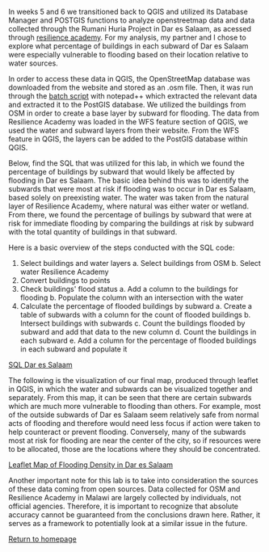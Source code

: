 In weeks 5 and 6 we transitioned back to QGIS and utilized its Database Manager and POSTGIS functions to analyze openstreetmap data and data collected through the Rumani Huria Project in Dar es Salaam, as acessed through [resilience academy]( https://geonode.resilienceacademy.ac.tz/geoserver/ows).  For my analysis, my partner and I chose to explore what percentage of buildings in each subward of Dar es Salaam were especially vulnerable to flooding based on their location relative to water sources.

In order to access these data in QGIS, the OpenStreetMap database was downloaded from the website and stored as an .osm file. Then, it was run through the [batch script](convertOSM.bat) with notepad++ which extracted the relevant data and extracted it to the PostGIS database.  We utilized the buildings from OSM in order to create a base layer by subward for flooding.  The data from Resilience Academy was loaded in the WFS feature section of QGIS, we used the water and subward layers from their website. From the WFS feature in QGIS, the layers can be added to the PostGIS database within QGIS.

Below, find the SQL that was utilized for this lab, in which we found the percentage of buildings by subward that would likely be affected by flooding in Dar es Salaam.  The basic idea behind this was to identify the subwards that were most at risk if flooding was to occur in Dar es Salaam, based solely on preexisting water.  The water was taken from the natural layer of Resilience Academy, where natural was either water or wetland.  From there, we found the percentage of builings by subward that were at risk for immediate flooding by comparing the buildings at risk by subward with the total quantity of buildings in that subward.

Here is a basic overview of the steps conducted with the SQL code:
  1. Select buildings and water layers
    a. Select buildings from OSM 
    b. Select water Resilience Academy
  2. Convert buildings to points
  3. Check buildings' flood status
    a. Add a column to the buildings for flooding
    b. Populate the column with an intersection with the water
  4. Calculate the percentage of flooded buildings by subward
    a. Create a table of subwards with a column for the count of flooded buildings
    b. Intersect buildings with subwards
    c. Count the buildings flooded by subward and add that data to the new column
    d. Count the buildings in each subward
    e. Add a column for the percentage of flooded buildings in each subward and populate it
  
[SQL Dar es Salaam](lab6.sql)

The following is the visualization of our final map, produced through leaflet in QGIS, in which the water and subwards can be visualized together and separately.  From this map, it can be seen that there are certain subwards which are much more vulnerable to flooding than others.  For example, most of the outside subwards of Dar es Salaam seem relatively safe from normal acts of flooding and therefore would need less focus if action were taken to help counteract or prevent flooding.  Conversely, many of the subwards most at risk for flooding are near the center of the city, so if resources were to be allocated, those are the locations where they should be concentrated. 

[Leaflet Map of Flooding Density in Dar es Salaam](dsmap/index.html)

Another important note for this lab is to take into consideration the sources of these data coming from open sources.  Data collected for OSM and Resilience Academy in Malawi are largely collected by individuals, not official agencies.  Therefore, it is important to recognize that absolute accuracy cannot be guaranteed from the conclusions drawn here.  Rather, it serves as a framework to potentially look at a similar issue in the future.

[Return to homepage](pdickson.github.io)
